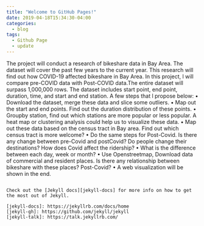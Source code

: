 ```yaml
---
title: "Welcome to GitHub Pages!"
date: 2019-04-18T15:34:30-04:00
categories:
  - blog
tags:
  - Github Page
  - update
---
```


The project will conduct a research of bikeshare data in Bay Area. The dataset will cover the past few years to the current year. This research will find out how COVID-19 affected bikeshare in Bay Area. In this project, l will compare pre-COVID data with Post-COVID data.The entire dataset will surpass 1,000,000 rows. The dataset includes start point, end point, duration, time, and start and end station. A few steps that l propose below:
• Download the dataset, merge these data and slice some outliers.
• Map out the start and end points. Find out the duration distribution of these points.
• Groupby station, find out which stations are more popular or less popular. A heat map or clustering analysis could help us to visualize these data.
• Map out these data based on the census tract in Bay area. Find out which census tract is more welcome?
• Do the same steps for Post-Covid. Is there any change between pre-Covid and postCovid? Do people change their destinations? How does Covid affect the ridership?
• What is the difference between each day, week or month? 
• Use Openstreetmap, Download data of commercial and resident places. Is there any relationship between bikeshare with these places? Post-Covid?
• A web visualization will be shown in the end. 
```

Check out the [Jekyll docs][jekyll-docs] for more info on how to get the most out of Jekyll.

[jekyll-docs]: https://jekyllrb.com/docs/home
[jekyll-gh]: https://github.com/jekyll/jekyll
[jekyll-talk]: https://talk.jekyllrb.com/
